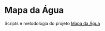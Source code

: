 # Mapa da Água
Scripts e metodologia do projeto [Mapa da Água](https://mapadaagua.reporterbrasil.org.br/)


